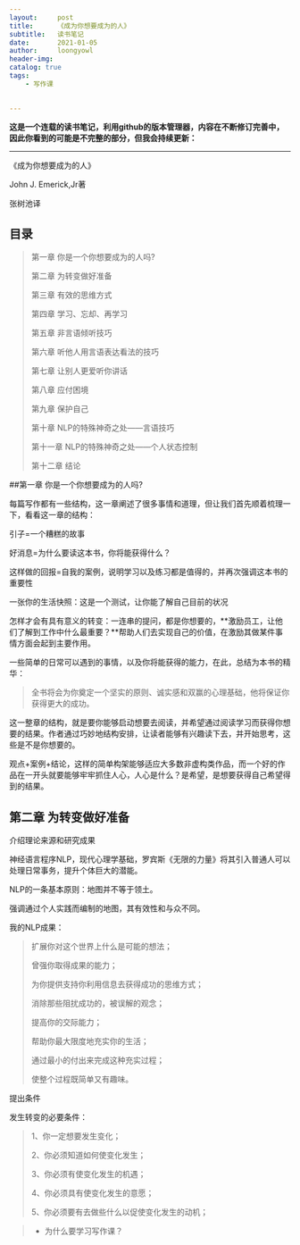 ```yaml
---
layout:     post
title:      《成为你想要成为的人》
subtitle:   读书笔记
date:       2021-01-05
author:     loongyowl
header-img: 
catalog: true
tags:
    - 写作课
   

---
```


**这是一个连载的读书笔记，利用github的版本管理器，内容在不断修订完善中，因此你看到的可能是不完整的部分，但我会持续更新：**

----

《成为你想要成为的人》

John J. Emerick,Jr著

张树池译

## 目录

> 第一章 你是一个你想要成为的人吗?
>
> 第二章 为转变做好准备
>
> 第三章 有效的思维方式
>
> 第四章 学习、忘却、再学习
>
> 第五章 非言语倾听技巧
>
> 第六章 听他人用言语表达看法的技巧
>
> 第七章 让别人更爱听你讲话
>
> 第八章 应付困境
>
> 第九章 保护自己
>
> 第十章 NLP的特殊神奇之处——言语技巧
>
> 第十一章 NLP的特殊神奇之处——个人状态控制
>
> 第十二章 结论



##第一章 你是一个你想要成为的人吗?

每篇写作都有一些结构，这一章阐述了很多事情和道理，但让我们首先顺着梳理一下，看看这一章的结构：

引子=一个糟糕的故事

好消息=为什么要读这本书，你将能获得什么？

这样做的回报=自我的案例，说明学习以及练习都是值得的，并再次强调这本书的重要性

一张你的生活快照：这是一个测试，让你能了解自己目前的状况

怎样才会有具有意义的转变：一连串的提问，都是你想要的，**激励员工，让他们了解到工作中什么最重要？**帮助人们去实现自己的价值，在激励其做某件事情方面会起到主要作用。

一些简单的日常可以遇到的事情，以及你将能获得的能力，在此，总结为本书的精华：

> 全书将会为你奠定一个坚实的原则、诚实感和双赢的心理基础，他将保证你获得更大的成功。

这一整章的结构，就是要你能够启动想要去阅读，并希望通过阅读学习而获得你想要的结果。作者通过巧妙地结构安排，让读者能够有兴趣读下去，并开始思考，这些是不是你想要的。

观点+案例+结论，这样的简单构架能够适应大多数非虚构类作品，而一个好的作品在一开头就要能够牢牢抓住人心，人心是什么？是希望，是想要获得自己希望得到的结果。

## 第二章 为转变做好准备

介绍理论来源和研究成果

神经语言程序NLP，现代心理学基础，罗宾斯《无限的力量》将其引入普通人可以处理日常事务，提升个体巨大的潜能。

NLP的一条基本原则：地图并不等于领土。

强调通过个人实践而编制的地图，其有效性和与众不同。

我的NLP成果：

> 扩展你对这个世界上什么是可能的想法；
>
> 曾强你取得成果的能力；
>
> 为你提供支持你利用信息去获得成功的思维方式；
>
> 消除那些阻扰成功的，被误解的观念；
>
> 提高你的交际能力；
>
> 帮助你最大限度地充实你的生活；
>
> 通过最小的付出来完成这种充实过程；
>
> 使整个过程既简单又有趣味。

提出条件

发生转变的必要条件：

> 1、你一定想要发生变化；
>
> 2、你必须知道如何使变化发生；
>
> 3、你必须有使变化发生的机遇；
>
> 4、你必须具有使变化发生的意愿；
>
> 5、你必须要有去做些什么以促使变化发生的动机；





> - 为什么要学习写作课？

